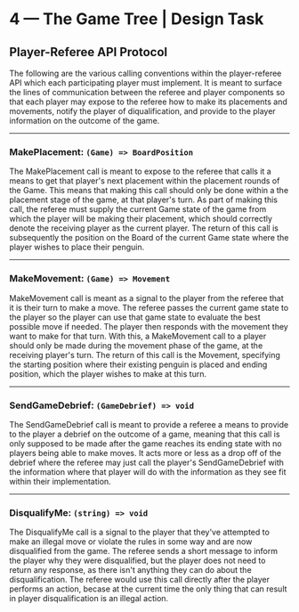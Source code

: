 # 4 &mdash; The Game Tree | Design Task

## Player-Referee API Protocol

The following are the various calling conventions within the player-referee API which each participating player must implement. It is meant to surface the lines of communication between the referee and player components so that each player may expose to the referee how to make its placements and movements, notify the player of diqualification, and provide to the player information on the outcome of the game.

---

### MakePlacement: `(Game) => BoardPosition`

The MakePlacement call is meant to expose to the referee that calls it a means to get that player's next placement within the placement rounds of the Game. This means that making this call should only be done within a the placement stage of the game, at that player's turn. As part of making this call, the referee must supply the current Game state of the game from which the player will be making their placement, which should correctly denote the receiving player as the current player. The return of this call is subsequently the position on the Board of the current Game state where the player wishes to place their penguin.

---

### MakeMovement: `(Game) => Movement`

MakeMovement call is meant as a signal to the player from the referee that it is their turn to make a move. The referee passes the current game state to the player so the player can use that game state to evaluate the best possible move if needed. The player then responds with the movement they want to make for that turn. With this, a MakeMovement call to a player should only be made during the movement phase of the game, at the receiving player's turn. The return of this call is the Movement, specifying the starting position where their existing penguin is placed and ending position, which the player wishes to make at this turn.

---

### SendGameDebrief: `(GameDebrief) => void`

The SendGameDebrief call is meant to provide a referee a means to provide to the player a debrief on the outcome of a game, meaning that this call is only supposed to be made after the game reaches its ending state with no players being able to make moves. It acts more or less as a drop off of the debrief where the referee may just call the player's SendGameDebrief with the information where that player will do with the information as they see fit within their implementation.

---

### DisqualifyMe: `(string) => void`

The DisqualifyMe call is a signal to the player that they've attempted to make an illegal move or violate the rules in some way and are now disqualified from the game. The referee sends a short message to inform the player why they were disqualified, but the player does not need to return any response, as there isn't anything they can do about the disqualification. The referee would use this call directly after the player performs an action, becase at the current time the only thing that can result in player disqualification is an illegal action.
